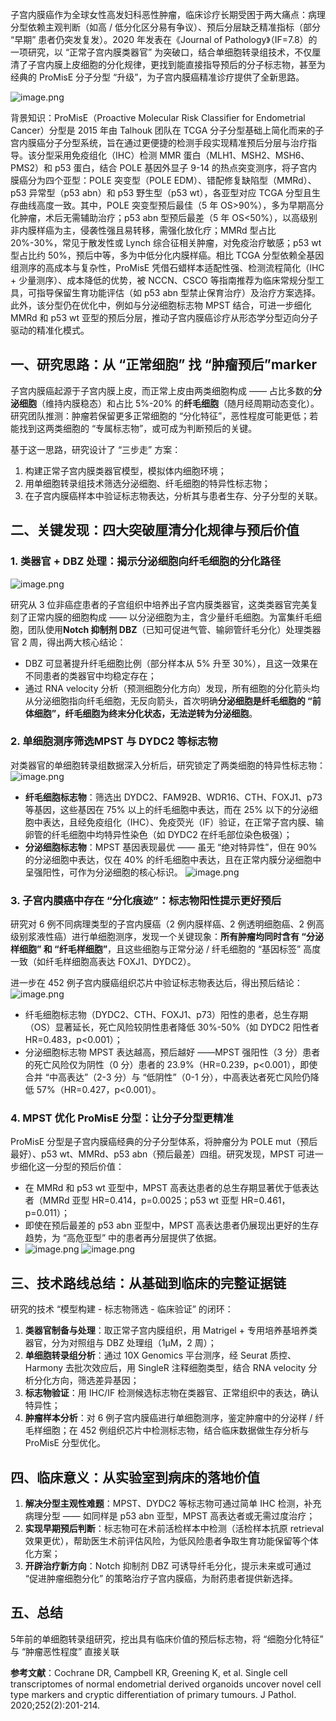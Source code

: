 
子宫内膜癌作为全球女性高发妇科恶性肿瘤，临床诊疗长期受困于两大痛点：病理分型依赖主观判断（如高 / 低分化区分易有争议）、预后分层缺乏精准指标（部分 “早期” 患者仍突发复发）。2020 年发表在《Journal of Pathology》（IF=7.8）的一项研究，以 “正常子宫内膜类器官” 为突破口，结合单细胞转录组技术，不仅厘清了子宫内膜上皮细胞的分化规律，更找到能直接指导预后的分子标志物，甚至为经典的 ProMisE 分子分型 “升级”，为子宫内膜癌精准诊疗提供了全新思路。

![image.png](https://s2.loli.net/2025/09/01/iYb9cZMoWkxeR5V.png)

背景知识：ProMisE（Proactive Molecular Risk Classifier for Endometrial Cancer）分型是 2015 年由 Talhouk 团队在 TCGA 分子分型基础上简化而来的子宫内膜癌分子分型系统，旨在通过更便捷的检测手段实现精准预后分层与治疗指导。该分型采用免疫组化（IHC）检测 MMR 蛋白（MLH1、MSH2、MSH6、PMS2）和 p53 蛋白，结合 POLE 基因外显子 9-14 的热点突变测序，将子宫内膜癌分为四个亚型：POLE 突变型（POLE EDM）、错配修复缺陷型（MMRd）、p53 异常型（p53 abn）和 p53 野生型（p53 wt），各亚型对应 TCGA 分型且生存曲线高度一致。其中，POLE 突变型预后最佳（5 年 OS>90%），多为早期高分化肿瘤，术后无需辅助治疗；p53 abn 型预后最差（5 年 OS<50%），以高级别非内膜样癌为主，侵袭性强且易转移，需强化放化疗；MMRd 型占比 20%-30%，常见于散发性或 Lynch 综合征相关肿瘤，对免疫治疗敏感；p53 wt 型占比约 50%，预后中等，多为中低分化内膜样癌。相比 TCGA 分型依赖全基因组测序的高成本与复杂性，ProMisE 凭借石蜡样本适配性强、检测流程简化（IHC + 少量测序）、成本降低的优势，被 NCCN、CSCO 等指南推荐为临床常规分型工具，可指导保留生育功能评估（如 p53 abn 型禁止保育治疗）及治疗方案选择。此外，该分型仍在优化中，例如与分泌细胞标志物 MPST 结合，可进一步细化 MMRd 和 p53 wt 亚型的预后分层，推动子宫内膜癌诊疗从形态学分型迈向分子驱动的精准化模式。

## 一、研究思路：从 “正常细胞” 找 “肿瘤预后”marker

子宫内膜癌起源于子宫内膜上皮，而正常上皮由两类细胞构成 —— 占比多数的**分泌细胞**（维持内膜稳态）和占比 5%-20% 的**纤毛细胞**（随月经周期动态变化）。研究团队推测：肿瘤若保留更多正常细胞的 “分化特征”，恶性程度可能更低；若能找到这两类细胞的 “专属标志物”，或可成为判断预后的关键。

  基于这一思路，研究设计了 “三步走” 方案：

1. 构建正常子宫内膜类器官模型，模拟体内细胞环境；
2. 用单细胞转录组技术筛选分泌细胞、纤毛细胞的特异性标志物；
3. 在子宫内膜癌样本中验证标志物表达，分析其与患者生存、分子分型的关联。

## 二、关键发现：四大突破厘清分化规律与预后价值

### 1. 类器官 + DBZ 处理：揭示分泌细胞向纤毛细胞的分化路径
![image.png](https://s2.loli.net/2025/09/01/bGaeSQl9B1NMYVv.png)

研究从 3 位非癌症患者的子宫组织中培养出子宫内膜类器官，这类类器官完美复刻了正常内膜的细胞构成 —— 以分泌细胞为主，含少量纤毛细胞。为富集纤毛细胞，团队使用**Notch 抑制剂 DBZ**（已知可促进气管、输卵管纤毛分化）处理类器官 2 周，得出两大核心结论：

- DBZ 可显著提升纤毛细胞比例（部分样本从 5% 升至 30%），且这一效果在不同患者的类器官中均稳定存在；
- 通过 RNA velocity 分析（预测细胞分化方向）发现，所有细胞的分化箭头均从分泌细胞指向纤毛细胞，无反向箭头，首次明确**分泌细胞是纤毛细胞的 “前体细胞”，纤毛细胞为终末分化状态，无法逆转为分泌细胞**。

### 2. 单细胞测序筛选MPST 与 DYDC2 等标志物

对类器官的单细胞转录组数据深入分析后，研究锁定了两类细胞的特异性标志物：
![image.png](https://s2.loli.net/2025/09/01/F9SkTlh1HiYsAbd.png)

- **纤毛细胞标志物**：筛选出 DYDC2、FAM92B、WDR16、CTH、FOXJ1、p73 等基因，这些基因在 75% 以上的纤毛细胞中表达，而在 25% 以下的分泌细胞中表达，且经免疫组化（IHC）、免疫荧光（IF）验证，在正常子宫内膜、输卵管的纤毛细胞中均特异性染色（如 DYDC2 在纤毛部位染色极强）；
- **分泌细胞标志物**：MPST 基因表现最优 —— 虽无 “绝对特异性”，但在 90% 的分泌细胞中表达，仅在 40% 的纤毛细胞中表达，且在正常内膜分泌细胞中呈强阳性，可作为分泌细胞的核心标识。
![image.png](https://s2.loli.net/2025/09/01/ZAFioqfnhrmxd5H.png)

### 3. 子宫内膜癌中存在 “分化痕迹”：标志物阳性提示更好预后

研究对 6 例不同病理类型的子宫内膜癌（2 例内膜样癌、2 例透明细胞癌、2 例高级别浆液性癌）进行单细胞测序，发现一个关键现象：**所有肿瘤均同时含有 “分泌样细胞” 和 “纤毛样细胞”**，且这些细胞与正常分泌 / 纤毛细胞的 “基因标签” 高度一致（如纤毛样细胞高表达 FOXJ1、DYDC2）。

进一步在 452 例子宫内膜癌组织芯片中验证标志物表达后，得出预后结论：
![image.png](https://s2.loli.net/2025/09/01/H8Y1GC67tmjWzq9.png)

- 纤毛细胞标志物（DYDC2、CTH、FOXJ1、p73）阳性的患者，总生存期（OS）显著延长，死亡风险较阴性患者降低 30%-50%（如 DYDC2 阳性者 HR=0.483，p<0.001）；
- 分泌细胞标志物 MPST 表达越高，预后越好 ——MPST 强阳性（3 分）患者的死亡风险仅为阴性（0 分）患者的 23.9%（HR=0.239，p<0.001），即使合并 “中高表达”（2-3 分）与 “低阴性”（0-1 分），中高表达者死亡风险仍降低 57%（HR=0.427，p<0.001）。

### 4. MPST 优化 ProMisE 分型：让分子分型更精准

ProMisE 分型是子宫内膜癌经典的分子分型体系，将肿瘤分为 POLE mut（预后最好）、p53 wt、MMRd、p53 abn（预后最差）四组。研究发现，MPST 可进一步细化这一分型的预后价值：

  - 在 MMRd 和 p53 wt 亚型中，MPST 高表达患者的总生存期显著优于低表达者（MMRd 亚型 HR=0.414，p=0.0025；p53 wt 亚型 HR=0.461，p=0.011）；
- 即使在预后最差的 p53 abn 亚型中，MPST 高表达患者仍展现出更好的生存趋势，为 “高危亚型” 中的患者再分层提供了依据。
- ![image.png](https://s2.loli.net/2025/09/01/9M4ZsxKcR71ibTE.png)
![image.png](https://s2.loli.net/2025/09/01/Ajx2EGcCYtrbZyl.png)


## 三、技术路线总结：从基础到临床的完整证据链

研究的技术 “模型构建 - 标志物筛选 - 临床验证” 的闭环：

1. **类器官制备与处理**：取正常子宫内膜组织，用 Matrigel + 专用培养基培养类器官，分为对照组与 DBZ 处理组（1μM，2 周）；
2. **单细胞转录组分析**：通过 10X Genomics 平台测序，经 Seurat 质控、Harmony 去批次效应后，用 SingleR 注释细胞类型，结合 RNA velocity 分析分化方向，筛选差异基因；
3. **标志物验证**：用 IHC/IF 检测候选标志物在类器官、正常组织中的表达，确认特异性；
4. **肿瘤样本分析**：对 6 例子宫内膜癌进行单细胞测序，鉴定肿瘤中的分泌样 / 纤毛样细胞；在 452 例组织芯片中检测标志物，结合临床数据做生存分析与 ProMisE 分型优化。

## 四、临床意义：从实验室到病床的落地价值

1. **解决分型主观性难题**：MPST、DYDC2 等标志物可通过简单 IHC 检测，补充病理分型 —— 如同样是 p53 abn 亚型，MPST 高表达者或无需过度治疗；
2. **实现早期预后判断**：标志物可在术前活检样本中检测（活检样本抗原 retrieval 效果更优），帮助医生术前评估风险，为低风险患者争取生育功能保留等个体化方案；
3. **开辟治疗新方向**：Notch 抑制剂 DBZ 可诱导纤毛分化，提示未来或可通过 “促进肿瘤细胞分化” 的策略治疗子宫内膜癌，为耐药患者提供新选择。

## 五、总结
5年前的单细胞转录组研究，挖出具有临床价值的预后标志物，将 “细胞分化特征” 与 “肿瘤恶性程度” 直接关联

**参考文献**：Cochrane DR, Campbell KR, Greening K, et al. Single cell transcriptomes of normal endometrial derived organoids uncover novel cell type markers and cryptic differentiation of primary tumours. J Pathol. 2020;252(2):201-214.